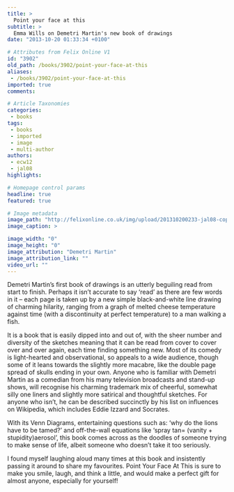 ```yaml
---
title: >
  Point your face at this
subtitle: >
  Emma Wills on Demetri Martin's new book of drawings
date: "2013-10-20 01:33:34 +0100"

# Attributes from Felix Online V1
id: "3902"
old_path: /books/3902/point-your-face-at-this
aliases:
 - /books/3902/point-your-face-at-this
imported: true
comments:

# Article Taxonomies
categories:
 - books
tags:
 - books
 - imported
 - image
 - multi-author
authors:
 - ecw12
 - jal08
highlights:

# Homepage control params
headline: true
featured: true

# Image metadata
image_path: "http://felixonline.co.uk/img/upload/201310200233-jal08-copyright-2013-demetri-martin.jpg"
image_caption: >

image_width: "0"
image_height: "0"
image_attribution: "Demetri Martin"
image_attribution_link: ""
video_url: ""
---
```


Demetri Martin’s first book of drawings is an utterly beguiling read from start to finish. Perhaps it isn’t accurate to say ‘read’ as there are few words in it ­– each page is taken up by a new simple black-and-white line drawing of charming hilarity, ranging from a graph of melted cheese temperature against time (with a discontinuity at perfect temperature) to a man walking a fish.

It is a book that is easily dipped into and out of, with the sheer number and diversity of the sketches meaning that it can be read from cover to cover over and over again, each time finding something new. Most of its comedy is light-hearted and observational, so appeals to a wide audience, though some of it leans towards the slightly more macabre, like the double page spread of skulls ending in your own.
 Anyone who is familiar with Demetri Martin as a comedian from his many television broadcasts and stand-up shows, will recognise his charming trademark mix of cheerful, somewhat silly one liners and slightly more satirical and thoughtful sketches. For anyone who isn’t, he can be described succinctly by his list on influences on Wikipedia, which includes Eddie Izzard and Socrates.

With its Venn Diagrams, entertaining questions such as: ‘why do the lions have to be tamed?’ and off-the-wall equations like ‘spray tan= (vanity + stupidity)aerosol’, this book comes across as the doodles of someone trying to make sense of life, albeit someone who doesn’t take it too seriously.

I found myself laughing aloud many times at this book and insistently passing it around to share my favourites. Point Your Face At This is sure to make you smile, laugh, and think a little, and would make a perfect gift for almost anyone, especially for yourself!
